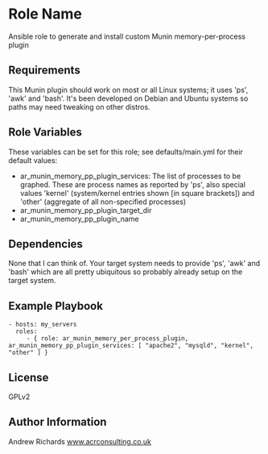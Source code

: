 Role Name
=========

Ansible role to generate and install custom Munin memory-per-process plugin

Requirements
------------

This Munin plugin should work on most or all Linux systems; it uses 'ps', 'awk' and 'bash'.
It's been developed on Debian and Ubuntu systems so paths may need tweaking on other distros.

Role Variables
--------------

These variables can be set for this role; see defaults/main.yml for their default values:

 - ar_munin_memory_pp_plugin_services: The list of processes to be graphed. These are process names as reported by 'ps', also special values 'kernel' (system/kernel entries shown [in square brackets]) and 'other' (aggregate of all non-specified processes)
 - ar_munin_memory_pp_plugin_target_dir
 - ar_munin_memory_pp_plugin_name

Dependencies
------------

None that I can think of. Your target system needs to provide 'ps', 'awk' and 'bash' which are
all pretty ubiquitous so probably already setup on the target system.

Example Playbook
----------------

    - hosts: my_servers
      roles:
         - { role: ar_munin_memory_per_process_plugin, ar_munin_memory_pp_plugin_services: [ "apache2", "mysqld", "kernel", "other" ] }

License
-------

GPLv2

Author Information
------------------

Andrew Richards www.acrconsulting.co.uk
